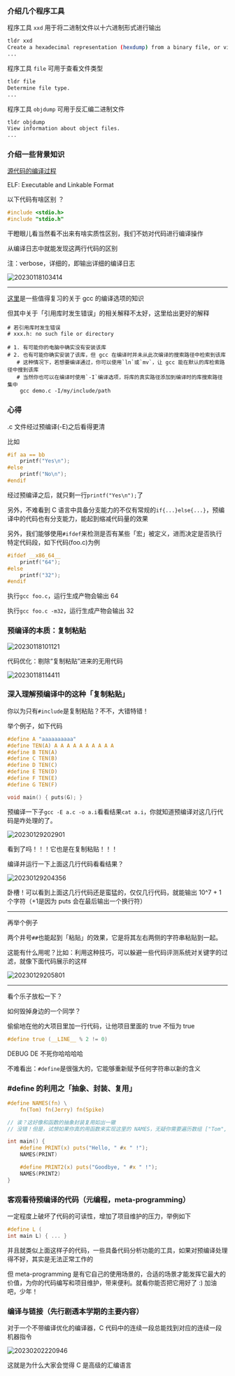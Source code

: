 ### 介绍几个程序工具

程序工具 `xxd` 用于将二进制文件以十六进制形式进行输出

```bash
tldr xxd
Create a hexadecimal representation (hexdump) from a binary file, or vice-versa.
...
```

程序工具 `file` 可用于查看文件类型

```bash
tldr file
Determine file type.
...
```

程序工具 `objdump` 可用于反汇编二进制文件

```bash
tldr objdump
View information about object files.
...
```

### 介绍一些背景知识

[源代码的编译过程](https://cs-notes-lpj.github.io/dev-c-on-linux/#/docs/1)

ELF: Executable and Linkable Format

以下代码有啥区别 ？

```c
#include <stdio.h>
#include "stdio.h"
```

干瞪眼儿看当然看不出来有啥实质性区别，我们不妨对代码进行编译操作

从编译日志中就能发现这两行代码的区别

注：verbose，详细的，即输出详细的编译日志

![20230118103414](https://aliyun-oss-lpj.oss-cn-qingdao.aliyuncs.com/images/by-clipboard/20230118103414.png)

---

[这里](https://cs-notes-lpj.github.io/dev-c-on-linux/#/docs/2)是一些值得复习的关于 gcc 的编译选项的知识

但其中关于「引用库时发生错误」的相关解释不太好，这里给出更好的解释

```
# 若引用库时发生错误
# xxx.h: no such file or directory

# 1. 有可能你的电脑中确实没有安装该库
# 2. 也有可能你确实安装了该库，但 gcc 在编译时并未从此次编译的搜索路径中检索到该库
   # 这种情况下，若想要编译通过，你可以使用`ln`或`mv`，让 gcc 能在默认的库检索路径中搜到该库
   # 当然你也可以在编译时使用`-I`编译选项，将库的真实路径添加到编译时的库搜索路径集中
    gcc demo.c -I/my/include/path
```

### 心得

.c 文件经过预编译(-E)之后看得更清

比如

```c
#if aa == bb
    printf("Yes\n");
#else
    printf("No\n");
#endif
```

经过预编译之后，就只剩一行`printf("Yes\n");`了

另外，不难看到 C 语言中具备分支能力的不仅有常规的`if{...}else{...}`，预编译中的代码也有分支能力，能起到缩减代码量的效果

另外，我们能够使用`#ifdef`来检测是否有某些「宏」被定义，进而决定是否执行特定代码段，如下代码(foo.c)为例

```c
#ifdef __x86_64__
    printf("64");
#else
    printf("32");
#endif
```

执行`gcc foo.c`，运行生成产物会输出 64

执行`gcc foo.c -m32`，运行生成产物会输出 32

### 预编译的本质：复制粘贴

![20230118101121](https://aliyun-oss-lpj.oss-cn-qingdao.aliyuncs.com/images/by-clipboard/20230118101121.png)

代码优化：剔除“复制粘贴”进来的无用代码

![20230118114411](https://aliyun-oss-lpj.oss-cn-qingdao.aliyuncs.com/images/by-clipboard/20230118114411.png)

### 深入理解预编译中的这种「复制粘贴」

你以为只有`#include`是复制粘贴？不不，大错特错！

举个例子，如下代码

```c
#define A "aaaaaaaaaa"
#define TEN(A) A A A A A A A A A A
#define B TEN(A)
#define C TEN(B)
#define D TEN(C)
#define E TEN(D)
#define F TEN(E)
#define G TEN(F)

void main() { puts(G); }
```

预编译一下子`gcc -E a.c -o a.i`看看结果`cat a.i`，你就知道预编译对这几行代码是咋处理的了。

![20230129202901](https://aliyun-oss-lpj.oss-cn-qingdao.aliyuncs.com/images/by-clipboard/20230129202901.png)

看到了吗！！！它也是在复制粘贴！！！

编译并运行一下上面这几行代码看看结果？

![20230129204356](https://aliyun-oss-lpj.oss-cn-qingdao.aliyuncs.com/images/by-clipboard/20230129204356.png)

卧槽！可以看到上面这几行代码还是蛮猛的，仅仅几行代码，就能输出 10^7 + 1 个字符（+1是因为 puts 会在最后输出一个换行符）

---

再举个例子

两个井号`##`也能起到「粘贴」的效果，它是将其左右两侧的字符串粘贴到一起。

这能有什么用呢？比如：利用这种技巧，可以躲避一些代码评测系统对关键字的过滤，就像下面代码展示的这样

![20230129205801](https://aliyun-oss-lpj.oss-cn-qingdao.aliyuncs.com/images/by-clipboard/20230129205801.png)

---

看个乐子放松一下？

如何毁掉身边的一个同学？

偷偷地在他的大项目里加一行代码，让他项目里面的 true 不恒为 true

```c
#define true (__LINE__ % 2 != 0)
```

DEBUG DE 不死你哈哈哈哈

不难看出：`#define`是很强大的，它能够重新赋予任何字符串以新的含义

### #define 的利用之「抽象、封装、复用」

```c
#define NAMES(fn) \
    fn(Tom) fn(Jerry) fn(Spike)

// 诶？这好像和函数的抽象封装复用如出一辙
// 没错！但是，试想如果你真的用函数来实现这里的 NAMES，无疑你需要遍历数组 ["Tom", "Jerry", "Spike"]

int main() {
    #define PRINT(x) puts("Hello, " #x " !");
    NAMES(PRINT)

    #define PRINT2(x) puts("Goodbye, " #x " !");
    NAMES(PRINT2)
}
```

### 客观看待预编译的代码（元编程，meta-programming）

一定程度上破坏了代码的可读性，增加了项目维护的压力，举例如下

```c
#define L (
int main L) { ... }
```

并且就类似上面这样子的代码，一些具备代码分析功能的工具，如果对预编译处理得不好，其实是无法正常工作的

但 meta-programming 是有它自己的使用场景的，合适的场景才能发挥它最大的价值，为你的代码编写和项目维护，带来便利。就看你能否把它用好了 :) 加油吧，少年！

### 编译与链接（先行剧透本学期的主要内容）

对于一个不带编译优化的编译器，C 代码中的连续一段总能找到对应的连续一段机器指令

![20230202220946](https://aliyun-oss-lpj.oss-cn-qingdao.aliyuncs.com/images/by-clipboard/20230202220946.png)

这就是为什么大家会觉得 C 是高级的汇编语言



